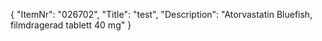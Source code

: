 {
  "ItemNr": "026702",
  "Title": "test",
  "Description": "Atorvastatin Bluefish, filmdragerad tablett 40 mg"
}